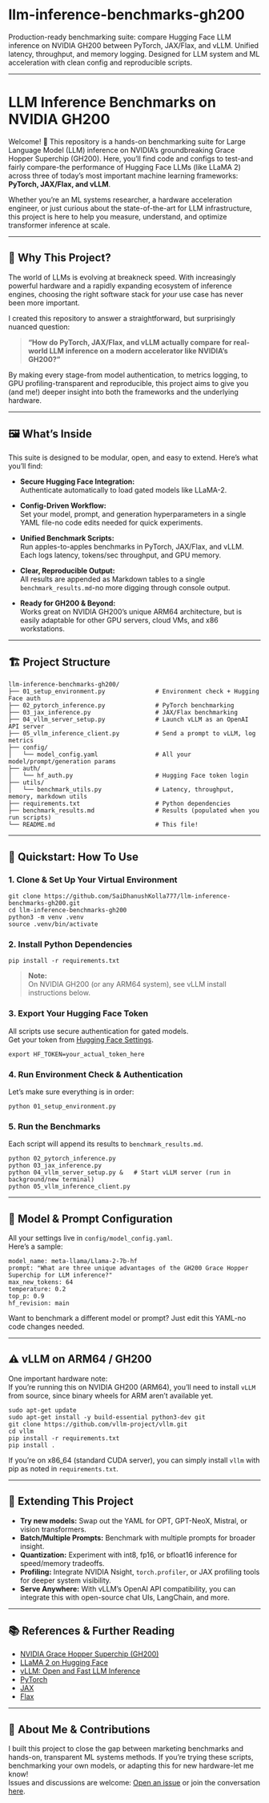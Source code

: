 # llm-inference-benchmarks-gh200
Production-ready benchmarking suite: compare Hugging Face LLM inference on NVIDIA GH200 between PyTorch, JAX/Flax, and vLLM. Unified latency, throughput, and memory logging.  Designed for LLM system and ML acceleration with clean config and reproducible scripts.

---

# LLM Inference Benchmarks on NVIDIA GH200

Welcome! 👋 This repository is a hands-on benchmarking suite for Large Language Model (LLM) inference on NVIDIA’s groundbreaking Grace Hopper Superchip (GH200). Here, you’ll find code and configs to test-and fairly compare-the performance of Hugging Face LLMs (like LLaMA 2) across three of today’s most important machine learning frameworks: **PyTorch, JAX/Flax, and vLLM**.

Whether you’re an ML systems researcher, a hardware acceleration engineer, or just curious about the state-of-the-art for LLM infrastructure, this project is here to help you measure, understand, and optimize transformer inference at scale.

---

## 🌟 Why This Project?

The world of LLMs is evolving at breakneck speed. With increasingly powerful hardware and a rapidly expanding ecosystem of inference engines, choosing the right software stack for *your* use case has never been more important.

I created this repository to answer a straightforward, but surprisingly nuanced question:

> **“How do PyTorch, JAX/Flax, and vLLM actually compare for real-world LLM inference on a modern accelerator like NVIDIA’s GH200?”**

By making every stage-from model authentication, to metrics logging, to GPU profiling-transparent and reproducible, this project aims to give you (and me!) deeper insight into both the frameworks and the underlying hardware.

---

## 🖼️ What’s Inside

This suite is designed to be modular, open, and easy to extend. Here’s what you’ll find:

- **Secure Hugging Face Integration:**  
  Authenticate automatically to load gated models like LLaMA-2.

- **Config-Driven Workflow:**  
  Set your model, prompt, and generation hyperparameters in a single YAML file-no code edits needed for quick experiments.

- **Unified Benchmark Scripts:**  
  Run apples-to-apples benchmarks in PyTorch, JAX/Flax, and vLLM. Each logs latency, tokens/sec throughput, and GPU memory.

- **Clear, Reproducible Output:**  
  All results are appended as Markdown tables to a single `benchmark_results.md`-no more digging through console output.

- **Ready for GH200 & Beyond:**  
  Works great on NVIDIA GH200’s unique ARM64 architecture, but is easily adaptable for other GPU servers, cloud VMs, and x86 workstations.

---

## 🏗️ Project Structure

```
llm-inference-benchmarks-gh200/
├── 01_setup_environment.py              # Environment check + Hugging Face auth
├── 02_pytorch_inference.py              # PyTorch benchmarking
├── 03_jax_inference.py                  # JAX/Flax benchmarking
├── 04_vllm_server_setup.py              # Launch vLLM as an OpenAI API server
├── 05_vllm_inference_client.py          # Send a prompt to vLLM, log metrics
├── config/
│   └── model_config.yaml                # All your model/prompt/generation params
├── auth/
│   └── hf_auth.py                       # Hugging Face token login
├── utils/
│   └── benchmark_utils.py               # Latency, throughput, memory, markdown utils
├── requirements.txt                     # Python dependencies
├── benchmark_results.md                 # Results (populated when you run scripts)
└── README.md                            # This file!
```

---

## 🚦 Quickstart: How To Use

### 1. Clone & Set Up Your Virtual Environment

```
git clone https://github.com/SaiDhanushKolla777/llm-inference-benchmarks-gh200.git
cd llm-inference-benchmarks-gh200
python3 -m venv .venv
source .venv/bin/activate
```

### 2. Install Python Dependencies

```
pip install -r requirements.txt
```
> **Note:**  
> On NVIDIA GH200 (or any ARM64 system), see vLLM install instructions below.

### 3. Export Your Hugging Face Token

All scripts use secure authentication for gated models.  
Get your token from [Hugging Face Settings](https://huggingface.co/settings/tokens).

```
export HF_TOKEN=your_actual_token_here
```

### 4. Run Environment Check & Authentication

Let’s make sure everything is in order:

```
python 01_setup_environment.py
```

### 5. Run the Benchmarks

Each script will append its results to `benchmark_results.md`.

```
python 02_pytorch_inference.py
python 03_jax_inference.py
python 04_vllm_server_setup.py &   # Start vLLM server (run in background/new terminal)
python 05_vllm_inference_client.py
```

---

## 📝 Model & Prompt Configuration

All your settings live in `config/model_config.yaml`.  
Here’s a sample:

```
model_name: meta-llama/Llama-2-7b-hf
prompt: "What are three unique advantages of the GH200 Grace Hopper Superchip for LLM inference?"
max_new_tokens: 64
temperature: 0.2
top_p: 0.9
hf_revision: main
```

Want to benchmark a different model or prompt? Just edit this YAML-no code changes needed.

---

## ⚠️ vLLM on ARM64 / GH200

One important hardware note:  
If you’re running this on NVIDIA GH200 (ARM64), you’ll need to install `vLLM` from source, since binary wheels for ARM aren’t available yet.

```
sudo apt-get update
sudo apt-get install -y build-essential python3-dev git
git clone https://github.com/vllm-project/vllm.git
cd vllm
pip install -r requirements.txt
pip install .
```

If you’re on x86_64 (standard CUDA server), you can simply install `vllm` with pip as noted in `requirements.txt`.

---

## 🔬 Extending This Project

- **Try new models:** Swap out the YAML for OPT, GPT-NeoX, Mistral, or vision transformers.
- **Batch/Multiple Prompts:** Benchmark with multiple prompts for broader insight.
- **Quantization:** Experiment with int8, fp16, or bfloat16 inference for speed/memory tradeoffs.
- **Profiling:** Integrate NVIDIA Nsight, `torch.profiler`, or JAX profiling tools for deeper system visibility.
- **Serve Anywhere:** With vLLM’s OpenAI API compatibility, you can integrate this with open-source chat UIs, LangChain, and more.

---

## 📚 References & Further Reading

- [NVIDIA Grace Hopper Superchip (GH200)](https://www.nvidia.com/en-us/data-center/grace-hopper-superchip/)
- [LLaMA 2 on Hugging Face](https://huggingface.co/meta-llama/)
- [vLLM: Open and Fast LLM Inference](https://github.com/vllm-project/vllm)
- [PyTorch](https://pytorch.org/)
- [JAX](https://jax.readthedocs.io/en/latest/)
- [Flax](https://flax.readthedocs.io/en/latest/)

---

## 💬 About Me & Contributions

I built this project to close the gap between marketing benchmarks and hands-on, transparent ML systems methods. If you’re trying these scripts, benchmarking your own models, or adapting this for new hardware-let me know!  
Issues and discussions are welcome: [Open an issue](https://github.com/SaiDhanushKolla777/llm-inference-benchmarks-gh200/issues) or join the conversation [here](https://github.com/SaiDhanushKolla777/llm-inference-benchmarks-gh200/discussions).

